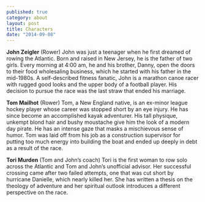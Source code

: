 ```yaml
---
published: true
category: about
layout: post
title: Characters
date: "2014-09-08"
---
```


<b>John Zeigler</b> (Rower)
John was just a teenager when he first dreamed of rowing the Atlantic. Born and raised in New Jersey, he is the father of two girls. Every morning at 4:00 am, he and his brother, Danny, open the doors to their food wholesaling business, which he started with his father in the mid-1980s. A self-described fitness fanatic, John is a marathon canoe racer with rugged good looks and the upper body of a football player. His decision to pursue the race was the last straw that ended his marriage.

<b>Tom Mailhot</b> (Rower)
Tom, a New England native, is an ex-minor league hockey player whose career was stopped short by an eye injury. He has since become an accomplished kayak adventurer. His tall physique, unkempt blond hair and bushy moustache give him the look of a modern day pirate. He has an intense gaze that masks a mischievous sense of humor. Tom was laid off from his job as a construction supervisor for putting too much energy into building the boat and ended up deeply in debt as a result of the race. 

<b>Tori Murden</b> (Tom and John’s coach)
Tori is the first woman to row solo across the Atlantic and Tom and John’s unofficial advisor. Her successful crossing came after two failed attempts, one that was cut short by hurricane Danielle, which nearly killed her. She has written a thesis on the theology of adventure and her spiritual outlook introduces a different perspective on the race.